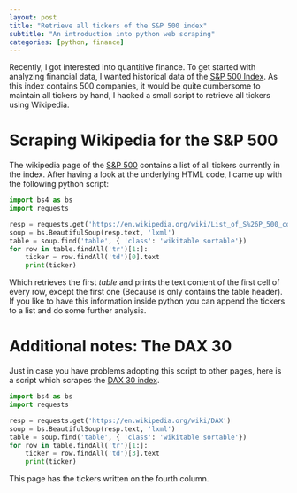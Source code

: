 ```yaml
---
layout: post
title: "Retrieve all tickers of the S&P 500 index"
subtitle: "An introduction into python web scraping"
categories: [python, finance]
---
```


Recently, I got interested into quantitive finance. To get started with analyzing financial data, I wanted historical data of the [S&P 500 Index][sp500].
As this index contains 500 companies, it would be quite cumbersome to maintain all tickers by hand, I hacked a small script to retrieve all tickers using Wikipedia.

# Scraping Wikipedia for the S&P 500

The wikipedia page of the [S&P 500][sp500] contains a list of all tickers currently in the index. After having a look at the underlying HTML code, I came up with the following 
python script:

``` python
import bs4 as bs
import requests

resp = requests.get('https://en.wikipedia.org/wiki/List_of_S%26P_500_companies')
soup = bs.BeautifulSoup(resp.text, 'lxml')
table = soup.find('table', { 'class': 'wikitable sortable'})
for row in table.findAll('tr')[1:]:
    ticker = row.findAll('td')[0].text
    print(ticker)
```

Which retrieves the first *table* and prints the text content of the first cell of every row, except the first one (Because is only contains the table header). 
If you like to have this information inside python you can append the tickers to a list and do some further analysis.

# Additional notes: The DAX 30

Just in case you have problems adopting this script to other pages, here is a script which scrapes the [DAX 30 index][dax30].

``` python
import bs4 as bs
import requests

resp = requests.get('https://en.wikipedia.org/wiki/DAX')
soup = bs.BeautifulSoup(resp.text, 'lxml')
table = soup.find('table', { 'class': 'wikitable sortable'})
for row in table.findAll('tr')[1:]:
    ticker = row.findAll('td')[3].text
    print(ticker)
```

This page has the tickers written on the fourth column.

[dax30]: https://en.wikipedia.org/wiki/DAX
[sp500]: https://en.wikipedia.org/wiki/S%26P_500_Index
